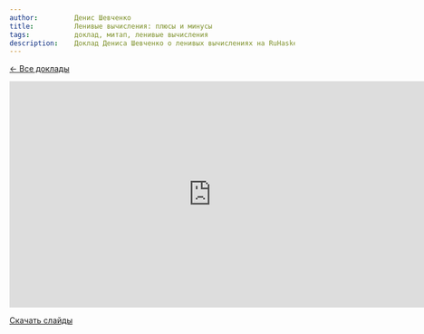 ```yaml
---
author:         Денис Шевченко
title:          Ленивые вычисления: плюсы и минусы
tags:           доклад, митап, ленивые вычисления
description:    Доклад Дениса Шевченко о ленивых вычислениях на RuHaskell.Meetup 2015 Summer.
---
```


[&larr; Все доклады](/posts/events/2015/07/01/meet-up-summer-2015-videos.html)

<nobr><iframe
width="711" height="400"
src="https://www.youtube.com/embed/ZwTfE6SX-Bo"
frameborder="0" allowfullscreen></iframe><iframe
src="https://www.slideshare.net/slideshow/embed_code/key/IomB2xY2tjsxg4"
width="476" height="400"
frameborder="0" marginwidth="0" marginheight="0" scrolling="no"></iframe></nobr>

[Скачать слайды](/files/meetup-2015-summer/4_lazy.pdf)
